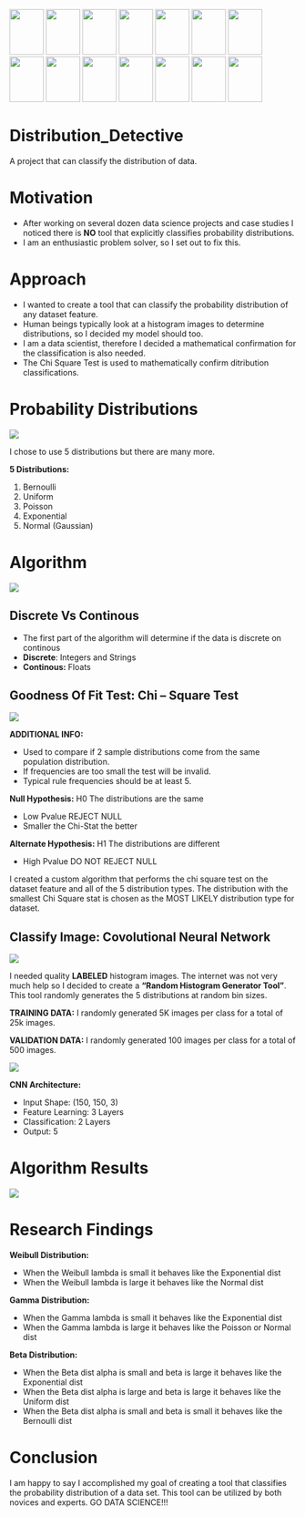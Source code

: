 <img src="https://github.com/Prvargas/Distribution_Detective/blob/master/img/Detective.png" height="80" width="60"> <img src="https://github.com/Prvargas/Distribution_Detective/blob/master/img/Detective.png" height="80" width="60"> <img src="https://github.com/Prvargas/Distribution_Detective/blob/master/img/Detective.png" height="80" width="60"> <img src="https://github.com/Prvargas/Distribution_Detective/blob/master/img/Detective.png" height="80" width="60"> <img src="https://github.com/Prvargas/Distribution_Detective/blob/master/img/Detective.png" height="80" width="60"> <img src="https://github.com/Prvargas/Distribution_Detective/blob/master/img/Detective.png" height="80" width="60"> <img src="https://github.com/Prvargas/Distribution_Detective/blob/master/img/Detective.png" height="80" width="60"> <img src="https://github.com/Prvargas/Distribution_Detective/blob/master/img/Detective.png" height="80" width="60"> <img src="https://github.com/Prvargas/Distribution_Detective/blob/master/img/Detective.png" height="80" width="60"> <img src="https://github.com/Prvargas/Distribution_Detective/blob/master/img/Detective.png" height="80" width="60"> <img src="https://github.com/Prvargas/Distribution_Detective/blob/master/img/Detective.png" height="80" width="60"> <img src="https://github.com/Prvargas/Distribution_Detective/blob/master/img/Detective.png" height="80" width="60"> <img src="https://github.com/Prvargas/Distribution_Detective/blob/master/img/Detective.png" height="80" width="60"> <img src="https://github.com/Prvargas/Distribution_Detective/blob/master/img/Detective.png" height="80" width="60">

# Distribution_Detective 
A project that can classify the distribution of data.


# Motivation

- After working on several dozen data science projects and case studies I noticed there is **NO** tool that explicitly classifies probability distributions. 
- I am an enthusiastic problem solver, so I set out to fix this.



# Approach

- I wanted to create a tool that can classify the probability distribution of any dataset feature.
- Human beings typically look at a histogram images to determine distributions, so I decided my model should too.
- I am a data scientist, therefore I decided a mathematical confirmation for the classification is also needed.
- The Chi Square Test is used to mathematically confirm ditribution classifications.


<!-- #region -->
# Probability Distributions

<img src="https://github.com/Prvargas/Distribution_Detective/blob/master/img/Distributions.png">


I chose to use 5 distributions but there are many more.


**5 Distributions:**
1. Bernoulli
2. Uniform
3. Poisson
4. Exponential
5. Normal (Gaussian)


<!-- #endregion -->

<!-- #region -->
# Algorithm


<img src="https://github.com/Prvargas/Distribution_Detective/blob/master/img/Flow.png">  


<!-- #endregion -->

## Discrete Vs Continous
- The first part of the algorithm will determine if the data is discrete on continous
- **Discrete**: Integers and Strings
- **Continous:** Floats


## Goodness Of Fit Test:  Chi – Square Test

<img src="https://github.com/Prvargas/Distribution_Detective/blob/master/img/Formula.png">



<!-- #region -->
**ADDITIONAL INFO:**
- Used to compare if 2 sample distributions come from the same population distribution.
- If frequencies are too small the test will be invalid.
- Typical rule frequencies should be at least 5.


**Null Hypothesis:** H0 The distributions are the same
- Low Pvalue REJECT NULL
- Smaller the Chi-Stat the better

**Alternate Hypothesis:** H1 The distributions are different
- High Pvalue DO NOT REJECT NULL



I created a custom algorithm that performs the chi square test on the dataset feature and all of the 5 distribution types. The distribution with the smallest Chi Square stat is chosen as the MOST LIKELY distribution type for dataset.
<!-- #endregion -->

<!-- #region -->
## Classify Image: Covolutional Neural Network
<img src="https://github.com/Prvargas/Distribution_Detective/blob/master/img/Hist.png">

I needed quality **LABELED** histogram images. The internet was not very much help so I decided to create a **“Random Histogram Generator Tool”**. This tool randomly generates the 5 distributions at random bin sizes.



**TRAINING DATA:** I randomly generated 5K images per class for a total of 25k images.


**VALIDATION DATA:** I randomly generated 100 images per class for a total of 500 images.



<!-- #endregion -->

<img src="https://github.com/Prvargas/Distribution_Detective/blob/master/img/CNN.jpg">

**CNN Architecture:**
- Input Shape: (150, 150, 3)
- Feature Learning: 3 Layers
- Classification: 2 Layers
- Output: 5


# Algorithm Results
<img src="https://github.com/Prvargas/Distribution_Detective/blob/master/img/Results.png">

<!-- #region -->
# Research Findings
**Weibull Distribution:**
- When the Weibull lambda is small it behaves like the Exponential dist
- When the Weibull lambda is large it behaves like the Normal dist


**Gamma Distribution:**
- When the Gamma lambda is small it behaves like the Exponential dist
- When the Gamma lambda is large it behaves like the Poisson or Normal dist


**Beta Distribution:**
- When the Beta dist alpha is small and beta is large it behaves like the Exponential dist
- When the Beta dist alpha is large and beta is large it behaves like the Uniform dist
- When the Beta dist alpha is small and beta is small it behaves like the Bernoulli dist

<!-- #endregion -->

# Conclusion
I am happy to say I accomplished my goal of creating a tool that classifies the probability distribution of a data set. This tool can be utilized by both novices and experts. GO DATA SCIENCE!!!

```python

```
